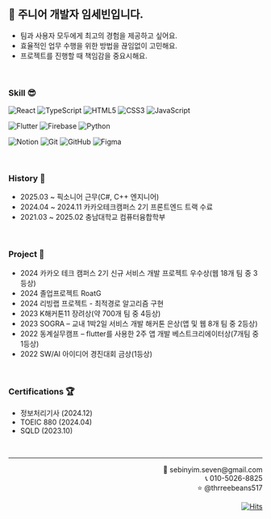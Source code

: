 

## 🤗 주니어 개발자 임세빈입니다.
- 팀과 사용자 모두에게 최고의 경험을 제공하고 싶어요.
- 효율적인 업무 수행을 위한 방법을 끊임없이 고민해요.
- 프로젝트를 진행할 때 책임감을 중요시해요.

<br>

### Skill 😎
![React](https://img.shields.io/badge/react-%2320232a.svg?style=for-the-badge&logo=react&logoColor=%2361DAFB) 	![TypeScript](https://img.shields.io/badge/typescript-%23007ACC.svg?style=for-the-badge&logo=typescript&logoColor=white) 	![HTML5](https://img.shields.io/badge/html5-%23E34F26.svg?style=for-the-badge&logo=html5&logoColor=white) ![CSS3](https://img.shields.io/badge/css3-%231572B6.svg?style=for-the-badge&logo=css3&logoColor=white) ![JavaScript](https://img.shields.io/badge/javascript-%23323330.svg?style=for-the-badge&logo=javascript&logoColor=%23F7DF1E)

![Flutter](https://img.shields.io/badge/Flutter-%2302569B.svg?style=for-the-badge&logo=Flutter&logoColor=white) ![Firebase](https://img.shields.io/badge/firebase-%23039BE5.svg?style=for-the-badge&logo=firebase) ![Python](https://img.shields.io/badge/python-3670A0?style=for-the-badge&logo=python&logoColor=ffdd54)

![Notion](https://img.shields.io/badge/Notion-%23000000.svg?style=for-the-badge&logo=notion&logoColor=white) ![Git](https://img.shields.io/badge/git-%23F05033.svg?style=for-the-badge&logo=git&logoColor=white) ![GitHub](https://img.shields.io/badge/github-%23121011.svg?style=for-the-badge&logo=github&logoColor=white) ![Figma](https://img.shields.io/badge/figma-%23F24E1E.svg?style=for-the-badge&logo=figma&logoColor=white)

<br>

### History 🐤
- 2025.03 ~ 픽소니어 근무(C#, C++ 엔지니어)
-	2024.04 ~ 2024.11 카카오테크캠퍼스 2기 프론트엔드 트랙 수료
-	2021.03 ~ 2025.02 충남대학교 컴퓨터융합학부

<br>

### Project 🌱
- 2024 카카오 테크 캠퍼스 2기 신규 서비스 개발 프로젝트 우수상(웹 18개 팀 중 3등상)
- 2024 졸업프로젝트 RoatG
- 2024 리빙랩 프로젝트 - 최적경로 알고리즘 구현
-	2023 K해커톤11 장려상(약 700개 팀 중 4등상)
-	2023 SOGRA – 교내 1박2일 서비스 개발 해커톤 은상(앱 및 웹 8개 팀 중 2등상)
-	2022 동계실무캠프 – flutter를 사용한 2주 앱 개발 베스트크리에이터상(7개팀 중 1등상)
-	2022 SW/AI 아이디어 경진대회 금상(1등상)

<br>

### Certifications 🏆
-	정보처리기사 (2024.12)
-	TOEIC 880 (2024.04)
-	SQLD (2023.10)

<br>
<hr>

<div>
  <p align=right>
📧 sebinyim.seven@gmail.com
<br>
📞 010-5026-8825
<br>
⭐ @thrreebeans517
  </p>
</div>
<div align=right>
  
  [![Hits](https://hits.seeyoufarm.com/api/count/incr/badge.svg?url=https%3A%2F%2Fgithub.com%2FYIMSEBIN%2F&count_bg=%23315CCA&title_bg=%23555555&icon=wechat.svg&icon_color=%23E7E7E7&title=Visitors&edge_flat=false)](https://hits.seeyoufarm.com)

</div>
